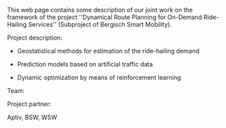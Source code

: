 This web page contains some description of our joint work on the framework of the project ''Dynamical Route Planning for On-Demand Ride-Hailing Services'' (Subproject of Bergisch Smart Mobility).

Project description:

- Geostatistical methods for estimation of the ride-hailing demand

- Prediction models based on artificial traffic data

- Dynamic optimization by means of reinforcement learning

Team:

Project partner:

Aptiv, BSW, WSW

